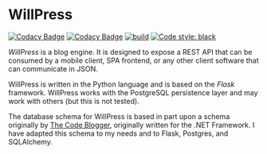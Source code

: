 # WillPress

[![Codacy Badge](https://app.codacy.com/project/badge/Grade/dfbc8f722a5e4eef81e8f35c8ee1f206)](https://www.codacy.com/gh/waellison/willpress/dashboard?utm_source=github.com&amp;utm_medium=referral&amp;utm_content=waellison/willpress&amp;utm_campaign=Badge_Grade)
[![Codacy Badge](https://app.codacy.com/project/badge/Coverage/dfbc8f722a5e4eef81e8f35c8ee1f206)](https://www.codacy.com/gh/waellison/willpress/dashboard?utm_source=github.com&utm_medium=referral&utm_content=waellison/willpress&utm_campaign=Badge_Coverage)
[![build](https://github.com/waellison/willpress/actions/workflows/pytest.yml/badge.svg)](https://github.com/waellison/willpress/actions/workflows/pytest.yml)
[![Code style: black](https://img.shields.io/badge/code%20style-black-000000.svg)](https://github.com/psf/black)

_WillPress_ is a blog engine.  It is designed to expose a REST API that
can be consumed by a mobile client, SPA frontend, or any other client
software that can communicate in JSON.

WillPress is written in the Python language and is based on the _Flask_
framework.  WillPress works with the PostgreSQL persistence layer and
may work with others (but this is not tested).

The database schema for WillPress is based in part upon a schema
originally by [The Code Blogger][0], originally written for the
.NET Framework.  I have adapted this schema to my needs and to
Flask, Postgres, and SQLAlchemy.

[0]: https://thecodeblogger.com/2021/06/25/database-schema-for-blog-management-using-net-ef-core/
